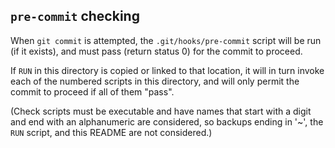 ## `pre-commit` checking

When `git commit` is attempted, the `.git/hooks/pre-commit` script will be run
(if it exists), and must pass (return status 0) for the commit to proceed.

If `RUN` in this directory is copied or linked to that location, it will in
turn invoke each of the numbered scripts in this directory, and will only
permit the commit to proceed if all of them "pass".

(Check scripts must be executable and have names that start with a digit and end
with an alphanumeric are considered, so backups ending in '~', the `RUN`
script, and this README are not considered.)
